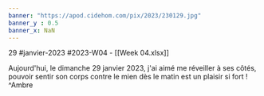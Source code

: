 ```yaml
---
banner: "https://apod.cidehom.com/pix/2023/230129.jpg"
banner_y : 0.5
banner_x: NaN
---
```

29 #janvier-2023 #2023-W04 - [[Week 04.xlsx]]


Aujourd'hui, le dimanche 29 janvier 2023, j'ai aimé me réveiller à ses côtés, pouvoir sentir son corps contre le mien dès le matin est un plaisir si fort ! ^Ambre